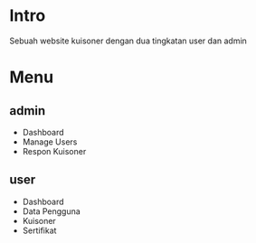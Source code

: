 # Intro
Sebuah website kuisoner dengan dua tingkatan user dan admin

# Menu
## admin
- Dashboard
- Manage Users
- Respon Kuisoner
## user
- Dashboard
- Data Pengguna
- Kuisoner
- Sertifikat

